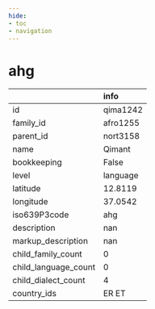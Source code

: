 ```yaml
---
hide:
- toc
- navigation
---
```

# ahg
|                      | info     |
|:---------------------|:---------|
| id                   | qima1242 |
| family_id            | afro1255 |
| parent_id            | nort3158 |
| name                 | Qimant   |
| bookkeeping          | False    |
| level                | language |
| latitude             | 12.8119  |
| longitude            | 37.0542  |
| iso639P3code         | ahg      |
| description          | nan      |
| markup_description   | nan      |
| child_family_count   | 0        |
| child_language_count | 0        |
| child_dialect_count  | 4        |
| country_ids          | ER ET    |